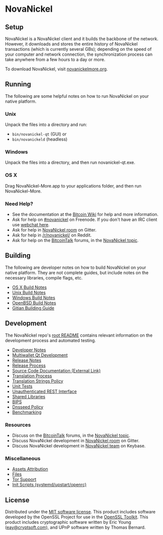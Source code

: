 NovaNickel
=============

Setup
---------------------
NovaNickel is a NovaNickel client and it builds the backbone of the network. However, it downloads and stores the entire history of NovaNickel transactions (which is currently several GBs); depending on the speed of your computer and network connection, the synchronization process can take anywhere from a few hours to a day or more.

To download NovaNickel, visit [novanickelmore.org](https://novanickel.net).

Running
---------------------
The following are some helpful notes on how to run NovaNickel on your native platform.

### Unix

Unpack the files into a directory and run:

- `bin/novanickel-qt` (GUI) or
- `bin/novanickeld` (headless)

### Windows

Unpack the files into a directory, and then run novanickel-qt.exe.

### OS X

Drag NovaNickel-More.app to your applications folder, and then run NovaNickel-More.

### Need Help?

* See the documentation at the [Bitcoin Wiki](https://en.bitcoin.it/wiki/Main_Page)
for help and more information.
* Ask for help on [#novanickel](http://webchat.freenode.net?channels=novanickel) on Freenode. If you don't have an IRC client use [webchat here](http://webchat.freenode.net?channels=novanickel).
* Ask for help in [NovaNickel room](https://gitter.im/NovaNickel_Hub) on Gitter.
* Ask for help in [/r/novanickel/](https://nm.reddit.com/r/novanickel/) on Reddit.
* Ask for help on the [BitcoinTalk](https://bitcointalk.org/) forums, in the [NovaNickel topic](https://bitcointalk.org/index.php?topic=3017838.new#new).

Building
---------------------
The following are developer notes on how to build NovaNickel on your native platform. They are not complete guides, but include notes on the necessary libraries, compile flags, etc.

- [OS X Build Notes](build-osx.md)
- [Unix Build Notes](build-unix.md)
- [Windows Build Notes](build-windows.md)
- [OpenBSD Build Notes](build-openbsd.md)
- [Gitian Building Guide](gitian-building.md)

Development
---------------------
The NovaNickel repo's [root README](/README.md) contains relevant information on the development process and automated testing.

- [Developer Notes](developer-notes.md)
- [Multiwallet Qt Development](multiwallet-qt.md)
- [Release Notes](release-notes.md)
- [Release Process](release-process.md)
- [Source Code Documentation (External Link)](https://dev.visucore.com/bitcoin/doxygen/)
- [Translation Process](translation_process.md)
- [Translation Strings Policy](translation_strings_policy.md)
- [Unit Tests](unit-tests.md)
- [Unauthenticated REST Interface](REST-interface.md)
- [Shared Libraries](shared-libraries.md)
- [BIPS](bips.md)
- [Dnsseed Policy](dnsseed-policy.md)
- [Benchmarking](benchmarking.md)

### Resources
* Discuss on the [BitcoinTalk](https://bitcointalk.org/) forums, in the [NovaNickel topic](https://bitcointalk.org/index.php?topic=3017838.new#new).
* Discuss NovaNickel development in [NovaNickel room](https://gitter.im/NovaNickel_Hub) on Gitter.
* Discuss NovaNickel development in [NovaNickel team](https://keybase.io/team/novanickel) on Keybase.

### Miscellaneous
- [Assets Attribution](assets-attribution.md)
- [Files](files.md)
- [Tor Support](tor.md)
- [Init Scripts (systemd/upstart/openrc)](init.md)

License
---------------------
Distributed under the [MIT software license](http://www.opensource.org/licenses/mit-license.php).
This product includes software developed by the OpenSSL Project for use in the [OpenSSL Toolkit](https://www.openssl.org/). This product includes
cryptographic software written by Eric Young ([eay@cryptsoft.com](mailto:eay@cryptsoft.com)), and UPnP software written by Thomas Bernard.
